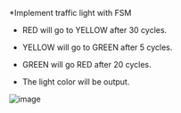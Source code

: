 *Implement traffic light with FSM

- RED will go to YELLOW after 30 cycles.

- YELLOW will go to GREEN after 5 cycles.

- GREEN will go RED after 20 cycles.

- The light color will be output.


![image](https://github.com/user-attachments/assets/3f82f4e7-c291-4981-aa03-17bf85ed6c33)



